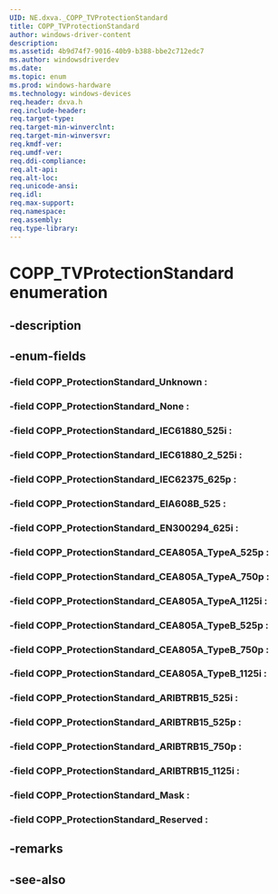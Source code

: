 ```yaml
---
UID: NE.dxva._COPP_TVProtectionStandard
title: COPP_TVProtectionStandard
author: windows-driver-content
description: 
ms.assetid: 4b9d74f7-9016-40b9-b388-bbe2c712edc7
ms.author: windowsdriverdev
ms.date: 
ms.topic: enum
ms.prod: windows-hardware
ms.technology: windows-devices
req.header: dxva.h
req.include-header:
req.target-type:
req.target-min-winverclnt:
req.target-min-winversvr:
req.kmdf-ver:
req.umdf-ver:
req.ddi-compliance:
req.alt-api:
req.alt-loc:
req.unicode-ansi:
req.idl:
req.max-support:
req.namespace:
req.assembly:
req.type-library:
---
```


# COPP_TVProtectionStandard enumeration

## -description



## -enum-fields

### -field COPP_ProtectionStandard_Unknown : 
### -field COPP_ProtectionStandard_None : 
### -field COPP_ProtectionStandard_IEC61880_525i : 
### -field COPP_ProtectionStandard_IEC61880_2_525i : 
### -field COPP_ProtectionStandard_IEC62375_625p : 
### -field COPP_ProtectionStandard_EIA608B_525 : 
### -field COPP_ProtectionStandard_EN300294_625i : 
### -field COPP_ProtectionStandard_CEA805A_TypeA_525p : 
### -field COPP_ProtectionStandard_CEA805A_TypeA_750p : 
### -field COPP_ProtectionStandard_CEA805A_TypeA_1125i : 
### -field COPP_ProtectionStandard_CEA805A_TypeB_525p : 
### -field COPP_ProtectionStandard_CEA805A_TypeB_750p : 
### -field COPP_ProtectionStandard_CEA805A_TypeB_1125i : 
### -field COPP_ProtectionStandard_ARIBTRB15_525i : 
### -field COPP_ProtectionStandard_ARIBTRB15_525p : 
### -field COPP_ProtectionStandard_ARIBTRB15_750p : 
### -field COPP_ProtectionStandard_ARIBTRB15_1125i : 
### -field COPP_ProtectionStandard_Mask : 
### -field COPP_ProtectionStandard_Reserved : 

## -remarks

## -see-also